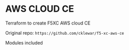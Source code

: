 # AWS CLOUD CE

Terraform to create F5XC AWS cloud CE

Original repo: `https://github.com/cklewar/f5-xc-aws-ce`

Modules included


